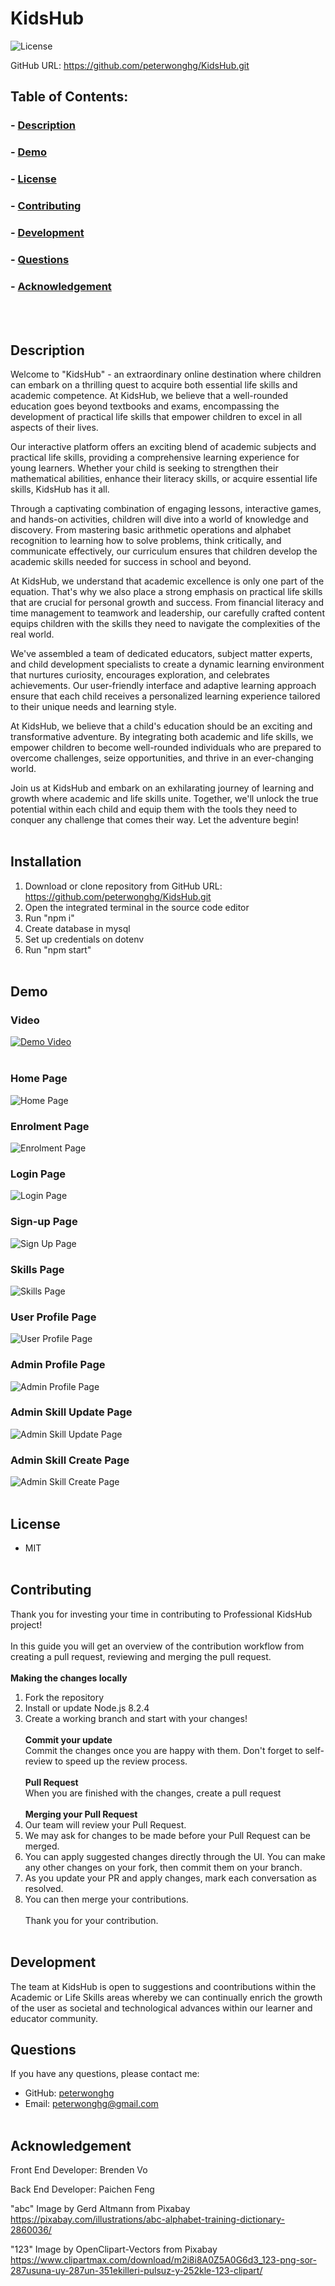 # KidsHub

![License](https://img.shields.io/badge/License-MIT-blue.svg)

GitHub URL: https://github.com/peterwonghg/KidsHub.git

## Table of Contents:
### - [Description](#description)
### - [Demo](#demo)
### - [License](#license)
### - [Contributing](#contributing)
### - [Development](#development)
### - [Questions](#questions)
### - [Acknowledgement](#acknowledgement)
<br><br>

## Description
Welcome to "KidsHub" - an extraordinary online destination where children can embark on a thrilling quest to acquire both essential life skills and academic competence. At KidsHub, we believe that a well-rounded education goes beyond textbooks and exams, encompassing the development of practical life skills that empower children to excel in all aspects of their lives.<br>

Our interactive platform offers an exciting blend of academic subjects and practical life skills, providing a comprehensive learning experience for young learners. Whether your child is seeking to strengthen their mathematical abilities, enhance their literacy skills, or acquire essential life skills, KidsHub has it all.<br>

Through a captivating combination of engaging lessons, interactive games, and hands-on activities, children will dive into a world of knowledge and discovery. From mastering basic arithmetic operations and alphabet recognition to learning how to solve problems, think critically, and communicate effectively, our curriculum ensures that children develop the academic skills needed for success in school and beyond.<br>

At KidsHub, we understand that academic excellence is only one part of the equation. That's why we also place a strong emphasis on practical life skills that are crucial for personal growth and success. From financial literacy and time management to teamwork and leadership, our carefully crafted content equips children with the skills they need to navigate the complexities of the real world.<br>

We've assembled a team of dedicated educators, subject matter experts, and child development specialists to create a dynamic learning environment that nurtures curiosity, encourages exploration, and celebrates achievements. Our user-friendly interface and adaptive learning approach ensure that each child receives a personalized learning experience tailored to their unique needs and learning style.<br>

At KidsHub, we believe that a child's education should be an exciting and transformative adventure. By integrating both academic and life skills, we empower children to become well-rounded individuals who are prepared to overcome challenges, seize opportunities, and thrive in an ever-changing world.<br>

Join us at KidsHub and embark on an exhilarating journey of learning and growth where academic and life skills unite. Together, we'll unlock the true potential within each child and equip them with the tools they need to conquer any challenge that comes their way. Let the adventure begin!<br><br>


## Installation

1. Download or clone repository from GitHub URL: https://github.com/peterwonghg/KidsHub.git
2. Open the integrated terminal in the source code editor
3. Run "npm i"
4. Create database in mysql
5. Set up credentials on dotenv
6. Run "npm start"<br><br>


## Demo

### Video
[![Demo Video](/Develop/public/images/play.png)](https://drive.google.com/file/d/1NTxsMa3XyHSoYVLb5i9C5jveKStziPG3/view)
<br><br>

### Home Page
![Home Page](/Develop/public/images/01homePg.png)

### Enrolment Page
![Enrolment Page](/Develop/public/images/02enrolmentPg.png)

### Login Page
![Login Page](/Develop/public/images/03loginPg.png)

### Sign-up Page
![Sign Up Page](/Develop/public/images/04signupPg.png)

### Skills Page
![Skills Page](/Develop/public/images/05skillPg.png)

### User Profile Page
![User Profile Page](/Develop/public/images/06userProfilePg.png)

### Admin Profile Page
![Admin Profile Page](/Develop/public/images/07adminProfilePg.png)

### Admin Skill Update Page
![Admin Skill Update Page](/Develop/public/images/08adminSkillUpdatePg.png)

### Admin Skill Create Page
![Admin Skill Create Page](/Develop/public/images/09adminSkillCreatePg.png)
<br><br>

## License
- MIT
<br><br>

## Contributing
Thank you for investing your time in contributing to Professional KidsHub project!<br><br>
In this guide you will get an overview of the contribution workflow from creating a pull request, reviewing and merging the pull request.<br><br>
<b>Making the changes locally</b><br>
1. Fork the repository<br>
2. Install or update Node.js 8.2.4<br>
3. Create a working branch and start with your changes!<br><br>
<b>Commit your update</b><br>
Commit the changes once you are happy with them.  Don't forget to self-review to speed up the review process.<br><br>
<b>Pull Request</b><br>
When you are finished with the changes, create a pull request<br><br>
<b>Merging your Pull Request</b><br>
1. Our team will review your Pull Request.<br>
2. We may ask for changes to be made before your Pull Request can be merged.<br>
3. You can apply suggested changes directly through the UI.  You can make any other changes on your fork, then commit them on your branch.<br>
4. As you update your PR and apply changes, mark each conversation as resolved.<br>
5. You can then merge your contributions.<br><br>
Thank you for your contribution.<br><br>

## Development
The team at KidsHub is open to suggestions and coontributions within the Academic or Life Skills areas whereby we can continually enrich the growth of the user as societal and technological advances within our learner and educator community.

## Questions
If you have any questions, please contact me:
- GitHub: [peterwonghg](https://github.com/peterwonghg)
- Email: peterwonghg@gmail.com
<br><br>

## Acknowledgement
Front End Developer: Brenden Vo<br>

Back End Developer:  Paichen Feng<br>

"abc" Image by Gerd Altmann from Pixabay<br>
https://pixabay.com/illustrations/abc-alphabet-training-dictionary-2860036/

"123" Image by OpenClipart-Vectors from Pixabay<br>
https://www.clipartmax.com/download/m2i8i8A0Z5A0G6d3_123-png-sor-287usuna-uy-287un-351ekilleri-pulsuz-y-252kle-123-clipart/